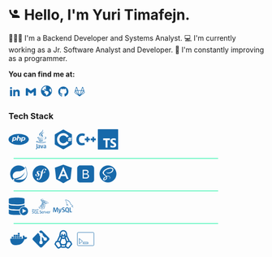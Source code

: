 <h1 aling='center'> <svg xmlns="http://www.w3.org/2000/svg" width="24" height="24" viewBox="0 0 24 24"><path fill="currentColor" d="M1.5 4v1.5c0 4.15 2.21 7.78 5.5 9.8V20h15v-2c0-2.66-5.33-4-8-4h-.25C9 14 5 10 5 5.5V4m9 0a4 4 0 0 0-4 4a4 4 0 0 0 4 4a4 4 0 0 0 4-4a4 4 0 0 0-4-4Z"/></svg> Hello, I'm Yuri Timafejn. </h1>

👨🏻‍💻 I'm a Backend Developer and Systems Analyst.
💻 I'm currently working as a Jr. Software Analyst and Developer.
🔭 I'm constantly improving as a programmer.

<span style="font-weight: bold">You can find me at:</span>

<div>
  <a href="https://www.linkedin.com/in/yuri-timafejn/"><svg xmlns="http://www.w3.org/2000/svg" width="24" height="24" viewBox="0 0 24 24"><title>LinkedIn</title><path fill="#1769aa" d="M6.94 5a2 2 0 1 1-4-.002a2 2 0 0 1 4 .002ZM7 8.48H3V21h4V8.48Zm6.32 0H9.34V21h3.94v-6.57c0-3.66 4.77-4 4.77 0V21H22v-7.93c0-6.17-7.06-5.94-8.72-2.91l.04-1.68Z"/></svg></a>&nbsp;
  <a href="mailto:timafejn@gmail.com"><svg xmlns="http://www.w3.org/2000/svg" width="24" height="24" viewBox="0 0 24 24"><title>E-mail contato</title><path fill="#1769aa" d="m18.73 5.41l-1.28 1L12 10.46L6.55 6.37l-1.28-1A2 2 0 0 0 2 7.05v11.59A1.36 1.36 0 0 0 3.36 20h3.19v-7.72L12 16.37l5.45-4.09V20h3.19A1.36 1.36 0 0 0 22 18.64V7.05a2 2 0 0 0-3.27-1.64z"/></svg></a>&nbsp;
  <a href="#"><svg xmlns="http://www.w3.org/2000/svg" width="24" height="24" viewBox="0 0 20 20"><title>Website</title><path fill="#1769aa" d="M9 0a9 9 0 1 0 0 18A9 9 0 0 0 9 0Zm3.46 11.95c0 1.47-.8 3.3-4.06 4.7c.3-4.17-2.52-3.69-3.2-5A3.25 3.25 0 0 1 7 9.1a8.49 8.49 0 0 1-4.18-2c.05.47.279.904.64 1.21a4.18 4.18 0 0 1-1.94-1.5a7.94 7.94 0 0 1 7.25-5.63c-.84 1.38-1.5 4.13 0 5.57C7.23 7 6.26 5 5.41 5.79c-1.13 1.06.33 2.51 3.42 3.08c3.29.59 3.66 1.58 3.63 3.08Zm1.34-4c-.32-1.11.62-2.23 1.69-3.14a7.27 7.27 0 0 1 .84 6.68c-.77-1.89-2.17-2.32-2.53-3.57v.03Z"/></svg></a>&nbsp;
  <a href="https://github.com/YuriTimafejn"><svg xmlns="http://www.w3.org/2000/svg" width="24" height="24" viewBox="0 0 24 24"><title>GitHub</title><path fill="#1769aa" d="M12 2A10 10 0 0 0 2 12c0 4.42 2.87 8.17 6.84 9.5c.5.08.66-.23.66-.5v-1.69c-2.77.6-3.36-1.34-3.36-1.34c-.46-1.16-1.11-1.47-1.11-1.47c-.91-.62.07-.6.07-.6c1 .07 1.53 1.03 1.53 1.03c.87 1.52 2.34 1.07 2.91.83c.09-.65.35-1.09.63-1.34c-2.22-.25-4.55-1.11-4.55-4.92c0-1.11.38-2 1.03-2.71c-.1-.25-.45-1.29.1-2.64c0 0 .84-.27 2.75 1.02c.79-.22 1.65-.33 2.5-.33c.85 0 1.71.11 2.5.33c1.91-1.29 2.75-1.02 2.75-1.02c.55 1.35.2 2.39.1 2.64c.65.71 1.03 1.6 1.03 2.71c0 3.82-2.34 4.66-4.57 4.91c.36.31.69.92.69 1.85V21c0 .27.16.59.67.5C19.14 20.16 22 16.42 22 12A10 10 0 0 0 12 2Z"/></svg></a>&nbsp;
  <a href="https://gitlab.com/Timafejn"><svg xmlns="http://www.w3.org/2000/svg" width="24" height="24" viewBox="0 0 24 24"><title>GitLab</title><path fill="#1769aa" d="m21.94 13.11l-1.05-3.22c0-.03-.01-.06-.02-.09l-2.11-6.48a.859.859 0 0 0-.8-.57c-.36 0-.68.25-.79.58l-2 6.17H8.84L6.83 3.33a.851.851 0 0 0-.79-.58c-.37 0-.69.25-.8.58L3.13 9.82v.01l-1.07 3.28c-.16.5.01 1.04.44 1.34l9.22 6.71c.17.12.39.12.56-.01l9.22-6.7c.43-.3.6-.84.44-1.34M8.15 10.45l2.57 7.91l-6.17-7.91m8.73 7.92l2.47-7.59l.1-.33h3.61l-5.59 7.16m4.1-13.67l1.81 5.56h-3.62m-1.3.95l-1.79 5.51L12 19.24l-2.86-8.79M6.03 3.94L7.84 9.5H4.23m-1.18 4.19c-.09-.07-.13-.19-.09-.29l.79-2.43l5.82 7.45m11.38-4.73l-6.51 4.73l.02-.03l5.79-7.42l.79 2.43c.04.1 0 .22-.09.29"/></svg></a>
</div>

### Tech Stack

<svg xmlns="http://www.w3.org/2000/svg" width="40" height="40" viewBox="0 0 24 24"><title>PHP</title><path fill="#1769aa" d="M12 5.5C5.271 5.5 0 8.355 0 12s5.271 6.5 12 6.5s12-2.855 12-6.5s-5.271-6.5-12-6.5Zm-1.246 2h1.31l-.416 2h1.17c.742 0 1.24.104 1.524.363c.277.256.361.676.25 1.248l-.52 2.389H12.74l.479-2.209c.058-.303.035-.514-.067-.625c-.101-.111-.324-.166-.658-.166h-1.049l-.633 3H9.5l1.254-6ZM5 9.5h2.666c1.271 0 2.041.852 1.74 2.123C9.056 13.1 8.12 13.5 6.396 13.5h-.824L5.311 15H3.986L5 9.5Zm10.5 0h2.666c1.271 0 2.041.852 1.74 2.123c-.35 1.477-1.287 1.877-3.01 1.877h-.824l-.261 1.5h-1.325L15.5 9.5Zm-9.365 1l-.377 2h.855c.74 0 1.428-.084 1.543-1.188c.043-.427-.135-.812-.99-.812H6.135Zm10.5 0l-.377 2h.855c.74 0 1.428-.084 1.543-1.188c.043-.427-.134-.812-.99-.812h-1.031Z"/></svg>&nbsp;<svg xmlns="http://www.w3.org/2000/svg" width="40" height="40" viewBox="0 0 128 128"><title>Java</title><path fill="#1769aa" d="M53.595 67.817c-13.224 3.694 8.044 11.325 24.88 4.112c-2.757-1.071-4.735-2.309-4.735-2.309c-7.508 1.419-10.99 1.531-17.805.753c-5.625-.644-2.34-2.556-2.34-2.556zm22.864-7.207c-9.95 1.915-15.698 1.854-22.979 1.103c-5.629-.582-1.944-3.311-1.944-3.311c-14.563 4.834 8.106 10.318 28.459 4.365c-2.162-.761-3.536-2.157-3.536-2.157zm7.799-41.731s-29.439 7.351-15.38 23.552c4.151 4.778-1.088 9.074-1.088 9.074s10.533-5.437 5.696-12.248c-4.518-6.349-7.982-9.502 10.772-20.378zM37.48 81.305c34.324 5.563 62.567-2.506 53.666-6.523c0 0 2.431 2.005-2.679 3.555c-9.715 2.943-40.444 3.831-48.979.117c-3.066-1.335 2.687-3.187 4.496-3.576c1.887-.409 2.965-.334 2.965-.334c-3.412-2.404-22.055 4.718-9.469 6.761zm41.868-27.42c1.65-1.126 3.93-2.104 3.93-2.104s-6.492 1.161-12.961 1.704c-7.918.664-16.412.795-20.676.225c-10.095-1.35 5.534-5.063 5.534-5.063s-6.07-.411-13.533 3.199c-8.827 4.269 21.832 6.214 37.706 2.039zm3.865 10.432c-.074.2-.322.425-.322.425c21.546-5.664 13.624-19.965 3.322-16.345c-.903.319-1.378 1.063-1.378 1.063s.571-.23 1.845-.496c5.207-1.084 12.669 6.972-3.467 15.353zM65.006 48.492c-3.179-7.186-13.957-13.471.005-24.498c17.41-13.742 8.476-22.682 8.476-22.682c3.604 14.197-12.711 18.486-18.6 27.328c-4.01 6.024 1.969 12.499 10.119 19.852zm18.79 35.651c-13.219 2.488-29.524 2.199-39.191.603c0 0 1.98 1.64 12.157 2.294c15.484.99 39.269-.551 39.832-7.878c0-.001-1.082 2.776-12.798 4.981zM51.131 99.535c-2.887 0-5.351.714-7.408 1.622l.624 2.493c1.619-.595 3.618-1.147 5.674-1.147c2.85 0 3.979 1.147 3.979 3.521V108h-1.2c-6.921 0-10.044 2.585-10.044 6.624c0 3.479 2.059 5.407 5.933 5.407c2.49 0 4.351-.845 6.088-2.35l.316 2.319H58v-14.492c0-3.599-1.924-5.973-6.869-5.973zM54 115.037c-1 1.266-2.893 1.978-4.279 1.978c-1.973 0-2.988-1.371-2.988-3.27c0-2.056 1.202-3.745 5.794-3.745H54v5.037zm15.611.644l-.835-3.608L65.02 100h-4.39l6.051 20h5.026c2.884-7 4.943-14 6.086-20h-4.271c-.671 5-2.016 10.424-3.911 15.681zm18.404-16.146c-2.889 0-5.411.714-7.467 1.622l.596 2.493c1.621-.595 3.722-1.147 5.778-1.147c2.846 0 4.078 1.147 4.078 3.521V108h-1.428c-6.923 0-10.045 2.585-10.045 6.624c0 3.479 2.056 5.407 5.93 5.407c2.492 0 4.349-.845 6.091-2.35l.318 2.319H95v-14.492c0-3.599-2.044-5.973-6.985-5.973zm-1.411 17.462c-1.975 0-3.046-1.363-3.046-3.261c0-2.055 1.149-3.736 5.736-3.736H91v5h-.067c-1.465 1-2.947 1.997-4.329 1.997zM36 115.373c0 3.271-.445 4.638-.979 5.701c-.615 1.193-2.053 2.475-3.601 3.269l1.934 2.345c2.032-.749 3.943-2.078 5.092-3.757c1.15-1.723 1.554-3.491 1.554-7.867V93h-4v22.373z"/></svg>&nbsp;<svg xmlns="http://www.w3.org/2000/svg" width="40" height="40" viewBox="0 0 128 128"><title>C Sharp</title><path fill="#1769aa" d="m117.5 33.5l.3-.2c-.6-1.1-1.5-2.1-2.4-2.6L67.1 2.9c-.8-.5-1.9-.7-3.1-.7c-1.2 0-2.3.3-3.1.7l-48 27.9c-1.7 1-2.9 3.5-2.9 5.4v55.7c0 1.1.2 2.3.9 3.4l-.2.1c.5.8 1.2 1.5 1.9 1.9l48.2 27.9c.8.5 1.9.7 3.1.7c1.2 0 2.3-.3 3.1-.7l48-27.9c1.7-1 2.9-3.5 2.9-5.4V36.1c.1-.8 0-1.7-.4-2.6zm-53.5 70c-21.8 0-39.5-17.7-39.5-39.5S42.2 24.5 64 24.5c14.7 0 27.5 8.1 34.3 20l-13 7.5C81.1 44.5 73.1 39.5 64 39.5c-13.5 0-24.5 11-24.5 24.5s11 24.5 24.5 24.5c9.1 0 17.1-5 21.3-12.4l12.9 7.6c-6.8 11.8-19.6 19.8-34.2 19.8zM115 62h-3.2l-.9 4h4.1v5h-5l-1.2 6h-4.9l1.2-6h-3.8l-1.2 6h-4.8l1.2-6H94v-5h3.5l.9-4H94v-5h5.3l1.2-6h4.9l-1.2 6h3.8l1.2-6h4.8l-1.2 6h2.2v5zm-12.7 4h3.8l.9-4h-3.8z"/></svg>&nbsp;<svg xmlns="http://www.w3.org/2000/svg" width="40" height="40" viewBox="0 0 24 24"><title>C plus plus</title><path fill="#1769aa" d="m10.5 15.97l.41 2.44c-.26.14-.68.27-1.24.39c-.57.13-1.24.2-2.01.2c-2.21-.04-3.87-.7-4.98-1.96C1.56 15.77 1 14.16 1 12.21c.05-2.31.72-4.08 2-5.32C4.32 5.64 5.96 5 7.94 5c.75 0 1.4.07 1.94.19s.94.25 1.2.4l-.58 2.49l-1.06-.34c-.4-.1-.86-.15-1.39-.15c-1.16-.01-2.12.36-2.87 1.1c-.76.73-1.15 1.85-1.18 3.34c0 1.36.37 2.42 1.08 3.2c.71.77 1.71 1.17 2.99 1.18l1.33-.12c.43-.08.79-.19 1.1-.32M11 11h2V9h2v2h2v2h-2v2h-2v-2h-2v-2m7 0h2V9h2v2h2v2h-2v2h-2v-2h-2v-2Z"/></svg>&nbsp;<svg xmlns="http://www.w3.org/2000/svg" width="40" height="40" viewBox="0 0 24 24"><g fill="none"><g clip-path="url(#akarIconsTypescriptFill0)"><title>TypeScript</title><path fill="#1769aa" d="M23.429 0H.57A.571.571 0 0 0 0 .571V23.43a.57.57 0 0 0 .571.571H23.43a.571.571 0 0 0 .571-.571V.57a.571.571 0 0 0-.572-.57Zm-9.143 12.826h-2.857v8.888H9.143v-8.888H6.286v-1.969h8v1.969Zm.64 8.38v-2.375s1.298.978 2.855.978s1.497-1.018 1.497-1.158c0-1.477-4.412-1.477-4.412-4.751c0-4.452 6.429-2.695 6.429-2.695l-.08 2.116s-1.078-.719-2.296-.719c-1.218 0-1.657.58-1.657 1.198c0 1.597 4.452 1.438 4.452 4.652c0 4.95-6.788 2.755-6.788 2.755Z"/></g><defs><clipPath id="akarIconsTypescriptFill0"><path fill="#fff" d="M0 0h24v24H0z"/></clipPath></defs></g></svg>
<div style="text-align: center;">
  <hr style="background-color: #05F29B; width: 80%; height: 1px; margin: 10px; padding: 0;">
</div>
<svg xmlns="http://www.w3.org/2000/svg" width="40" height="40" viewBox="0 0 24 24"><title>Spring</title><path fill="#1769aa" d="M20.205 16.392c-2.469 3.289-7.741 2.179-11.122 2.338c0 0-.599.034-1.201.133c0 0 .228-.097.519-.198c2.374-.821 3.496-.986 4.939-1.727c2.71-1.388 5.408-4.413 5.957-7.555c-1.032 3.022-4.17 5.623-7.027 6.679c-1.955.722-5.492 1.424-5.493 1.424a5.28 5.28 0 0 1-.143-.076c-2.405-1.17-2.475-6.38 1.894-8.059c1.916-.736 3.747-.332 5.818-.825c2.208-.525 4.766-2.18 5.805-4.344c1.165 3.458 2.565 8.866.054 12.21zm.042-13.28a9.212 9.212 0 0 1-1.065 1.89a9.982 9.982 0 0 0-7.167-3.031C6.492 1.971 2 6.463 2 11.985a9.983 9.983 0 0 0 3.205 7.334l.22.194a.856.856 0 1 1 .001.001l.149.132A9.96 9.96 0 0 0 12.015 22c5.278 0 9.613-4.108 9.984-9.292c.274-2.539-.476-5.763-1.752-9.596"/></svg>&nbsp;<svg xmlns="http://www.w3.org/2000/svg" width="40" height="40" viewBox="0 0 24 24"><title>Symfony</title><path fill="#1769aa" d="M12 2A10 10 0 0 0 2 12a10 10 0 0 0 10 10a10 10 0 0 0 10-10A10 10 0 0 0 12 2m4.37 3.7c1.02-.03 1.78.43 1.84 1.14c.01.31-.17.91-.79.93c-.47.02-.79-.27-.8-.68c-.01-.16.26-.67.26-.76c-.01-.27-.41-.28-.52-.27c-1.5.05-1.9 2.07-2.22 3.72l-.14.87c.84.13 1.46-.03 1.8-.25c.48-.31-.14-.63-.06-.99c.08-.37.41-.54.67-.55c.37-.01.63.37.62.76c-.03.64-.86 1.52-2.53 1.48c-.22 0-.41-.02-.59-.04c-.61 3.1-.99 4.94-2.35 6.52c-1.17 1.39-2.36 1.6-2.89 1.62c-1 .04-1.67-.49-1.67-1.2c-.03-.68.57-1.06.97-1.07c.53-.02.9.37.91.81c.02.37-.18.49-.31.56c-.07.07-.22.15-.21.3c0 .07.07.22.29.21c.42-.01.69-.22.89-.36c.96-.8 1.34-2.21 1.83-4.77c.26-1.45.45-2.38.73-3.3c-.68-.51-1.1-1.15-2.01-1.38c-.63-.19-1.01-.04-1.28.3c-.31.41-.21.93.09 1.24c1.15 1.28 1.49 1.84 1.36 2.6c-.2 1.21-1.64 2.13-3.34 1.61c-1.45-.45-1.72-1.47-1.55-2.04c.16-.49.55-.59.94-.47c.42.13.58.63.46 1.02c-.02.04-.22.41-.27.53c-.09.31.33.52.62.61c.65.2 1.28-.14 1.43-.67c.15-.48-.15-.82-.28-.95c-.89-.98-1.51-1.85-1.21-2.83c.12-.37.36-.77.72-1.04c.75-.55 1.57-.65 2.34-.41c1.01.27 1.49.94 2.12 1.45c.35-1.02.84-2.03 1.57-2.88c.66-.77 1.54-1.33 2.56-1.37Z"/></svg>&nbsp;<svg xmlns="http://www.w3.org/2000/svg" width="40" height="40" viewBox="0 0 24 24"><title>Angular</title><path fill="#1769aa" d="M10.174 12.594h3.652L12 8.095l-1.826 4.499Z"/><path fill="#1769aa" d="M12 1L2 4.652l1.525 13.541L12 23l8.475-4.807L22 4.652L12 1Zm6.24 16.786h-2.33l-1.257-3.212H9.347L8.09 17.786H5.76L12 3.431l6.24 14.355Z"/></svg>&nbsp;<svg xmlns="http://www.w3.org/2000/svg" width="40" height="40" viewBox="0 0 24 24"><title>Bootstrap</title><path fill="#1769aa" d="M11.79 11.5H9.72V8.19h2.47c1.26 0 1.96.56 1.96 1.59c0 1.12-.83 1.72-2.36 1.72m.37 1.13H9.72v3.64h2.56c1.56 0 2.38-.63 2.38-1.83s-.85-1.81-2.5-1.81M22 5.31v13.38C22 20.5 20.5 22 18.69 22H5.31C3.5 22 2 20.5 2 18.69V5.31C2 3.5 3.5 2 5.31 2h13.38C20.5 2 22 3.5 22 5.31m-6 9.19c0-1.38-.92-2.37-2.33-2.55v-.06c1-.18 1.79-1.18 1.79-2.26c0-1.55-1.2-2.58-2.96-2.58H8.43v10.36h4.04c2.21 0 3.53-1.09 3.53-2.91Z"/></svg>&nbsp;<svg xmlns="http://www.w3.org/2000/svg" width="40" height="40" viewBox="0 0 24 24"><title>Sass</title><path fill="#1769aa" d="M12 2a10 10 0 0 1 10 10a10 10 0 0 1-10 10A10 10 0 0 1 2 12A10 10 0 0 1 12 2m-2 13.33c.16.54.14 1.04 0 1.5c0 .05-.04.1-.06.17c-.02 0-.04.07-.07.12c-.11.24-.27.47-.46.67c-.58.64-1.41.88-1.74.68c-.38-.22-.17-1.12.49-1.83c.72-.76 1.76-1.26 1.76-1.26l.08-.05m8.27-9.05c-.45-1.78-3.4-2.36-6.18-1.37c-1.66.59-3.46 1.51-4.75 2.72c-1.53 1.44-1.78 2.69-1.68 3.21c.34 1.84 2.88 3.05 3.92 3.94v.01c-.3.15-2.54 1.28-3.08 2.44c-.54 1.22.1 2.1.5 2.22c1.34.36 2.69-.29 3.41-1.38c.7-1.04.65-2.39.34-3.07c.42-.1.91-.15 1.53-.08c1.76.21 2.1 1.3 2.03 1.76c-.06.46-.43.71-.55.79c-.12.07-.16.1-.15.16c.01.08.07.08.17.06c.15-.03.93-.37.96-1.22c.04-1.08-.99-2.28-2.81-2.25c-.75.02-1.22.09-1.56.22l-.08-.09c-1.13-1.2-3.21-2.05-3.12-3.67c.03-.59.23-2.13 4-4.01c3.08-1.54 5.55-1.12 5.98-.17c.61 1.33-1.32 3.82-4.52 4.18c-1.22.14-1.87-.34-2.03-.51c-.17-.17-.19-.2-.25-.17c-.11.07-.04.23 0 .33c.09.25.49.67 1.15.91c.59.19 2.03.3 3.76-.37c1.94-.75 3.46-2.84 3.01-4.59Z"/></svg>
<div style="text-align: center;">
  <hr style="background-color: #05F29B; width: 80%; height: 1px; margin: 10px; padding: 0;">
</div>
<svg xmlns="http://www.w3.org/2000/svg" width="40" height="40" viewBox="0 0 128 128"><title>Oracle SQL</title><path fill="#1769aa" d="M51.395 7.758c-27.396 0-49.604 3.824-49.647 8.54l-.002-.009v27.293c0 4.723 22.227 8.535 49.649 8.535c27.42 0 49.648-3.836 49.648-8.535V16.289l-.002.01c-.043-4.717-22.255-8.541-49.646-8.541zm-17.268 16.57c1.39.09 2.805.169 4.25.236c-.574-.026-1.18-.04-1.746-.07c-.86-.046-1.665-.112-2.504-.166zm20.453.516c-1.064.012-2.104.037-3.185.037v-.002c-.654 0-1.275-.021-1.922-.025c.642.004 1.273.017 1.922.017c1.075 0 2.127-.016 3.185-.027zM1.746 50.562v23.77c0 4.727 22.227 8.535 49.649 8.535c6.502 0 12.672-.228 18.357-.62c4.322-10.913 14.962-18.634 27.412-18.634c1.316 0 2.609.095 3.879.262V50.562c0 4.727-22.228 8.536-49.648 8.536c-27.422 0-49.649-3.833-49.649-8.535zM97.164 67.25c-10.278 0-19.151 5.999-23.314 14.686a25.67 25.67 0 0 0-.805 1.884c-.2.522-.392 1.05-.559 1.586v.002a25.753 25.753 0 0 0-.447 1.647c-.03.124-.056.248-.084.373a25.7 25.7 0 0 0-.324 1.676a26.04 26.04 0 0 0-.307 3.986c0 9.287 4.9 17.426 12.254 21.98c.485.3.98.584 1.484.852c.03.016.062.03.092.047c.453.238.917.462 1.385.674c.076.034.152.07.229.103c1.001.441 2.036.82 3.1 1.133a25.62 25.62 0 0 0 1.654.426c.092.02.184.044.277.064c.536.114 1.08.21 1.629.29l.232.028c.476.065.954.115 1.438.153l.375.03c.56.035 1.122.06 1.691.06a25.78 25.78 0 0 0 14.447-4.412a25.93 25.93 0 0 0 3.825-3.157a25.94 25.94 0 0 0 6.406-10.586a25.654 25.654 0 0 0 1.03-5.043a25.815 25.815 0 0 0 .03-4.877c-.007-.081-.011-.164-.02-.246a25.824 25.824 0 0 0-.347-2.41a25.664 25.664 0 0 0-.447-1.928c-.036-.131-.075-.261-.113-.392a25.648 25.648 0 0 0-.621-1.881c-.035-.091-.073-.18-.108-.271a25.719 25.719 0 0 0-.816-1.89c-.023-.045-.048-.09-.07-.136a25.79 25.79 0 0 0-.989-1.824l-.057-.096a25.85 25.85 0 0 0-1.148-1.736c-.045-.063-.087-.127-.133-.19a25.933 25.933 0 0 0-1.234-1.554c-.077-.09-.156-.179-.235-.268c-.43-.49-.879-.966-1.345-1.422c-.07-.068-.143-.133-.213-.2a25.986 25.986 0 0 0-1.516-1.347c-.04-.033-.082-.064-.123-.097a25.919 25.919 0 0 0-1.664-1.238c-.027-.019-.053-.039-.08-.057l-.012-.008a25.841 25.841 0 0 0-1.75-1.076c-.074-.042-.147-.087-.222-.129a25.76 25.76 0 0 0-2.094-1.031c-.6-.264-1.213-.507-1.836-.725c-.115-.04-.232-.078-.348-.117a25.6 25.6 0 0 0-1.914-.563c-.102-.025-.207-.045-.31-.07a25.664 25.664 0 0 0-2.084-.412l-.01-.002a26.1 26.1 0 0 0-3.879-.289zm-9.102 10.914l24.028 13.871l-24.028 13.871V78.164zM1.746 81.316v27.29c0 4.726 22.227 8.535 49.649 8.535c9.98 0 19.136-.536 26.89-1.412c-6.478-5.408-10.601-13.541-10.601-22.64a29.6 29.6 0 0 1 .244-3.74a272.19 272.19 0 0 1-16.533.499c-27.422 0-49.649-3.832-49.649-8.532z"/></svg>&nbsp;<svg xmlns="http://www.w3.org/2000/svg" width="40" height="40" viewBox="0 0 128 128"><title>SQL Server</title><path fill="#1769aa" d="M75.39 15.31c-.2.06-1.25.41-2.36.77c-5.94 1.94-10.15 4.19-11.19 5.98c-.4.68-.47 1.24-.24 1.79c.26.62.74 1.1 2.06 2.03c.62.44 1.67 1.34 2.36 2.02c3.27 3.26 4.85 7.26 4.67 11.78c-.2 5.09-2.59 10.18-7.15 15.26c-1.59 1.78-3.23 3.26-6.36 5.77c-2.61 2.09-4.03 3.45-5 4.76c-2.97 4.04-2.17 7.64 2.35 10.65c3.99 2.66 11.02 4.87 19.32 6.07c2.78.4 5.92.66 6.68.55l.53-.08l.83-1.5c4.21-7.57 6.33-14.72 6.59-22.11c.11-3.3-.3-7.2-1.01-9.48c-.13-.41-.22-.76-.21-.77c.01-.01 1.19-.37 2.61-.79c7.49-2.23 14.74-3.99 20.73-5.03c1.17-.2 2.16-.41 2.21-.46c.32-.31-.61-1.77-2.13-3.33c-5.6-5.78-15.5-10.18-27.12-12.06c-2.24-.36-2.51-.49-3.34-1.59c-1.32-1.75-2.56-4.73-4.25-10.2c-.05-.18-.1-.18-.58-.03zm.77 2.06c.65 1.78 1.05 3.17 1.05 3.66v.39l-.55-.06c-2.99-.35-7.77-1.09-8.79-1.36c-.26-.07-.41-.17-.36-.25c.08-.12 1.09-.61 4.11-1.98c2.81-1.28 3.88-1.75 3.97-1.76c.04-.01.29.61.57 1.36zm-6.33 3.75c3.65.77 6.32 1.25 6.9 1.25c.57 0 .51.05-2.18 1.69c-2.07 1.26-2.31 1.38-2.83 1.38h-.57l-1.54-1.55c-1.86-1.88-3.12-3.26-3.12-3.42c0-.06.04-.08.09-.05c.05.01 1.52.33 3.25.7zm-2.7 1.73c.9 1.05 1.59 1.93 1.55 1.96c-.08.07-2.64-.56-4.2-1.04c-1.37-.42-1.53-.56-1.17-1.03c.24-.31 2-1.78 2.13-1.79c.04 0 .79.85 1.69 1.9zm11.66 2.16c.36.85.63 1.54.62 1.55c-.02.01-4.82-.73-5.24-.81c-.09-.02.72-.57 1.82-1.24s2.02-1.17 2.07-1.12c.05.05.37.77.73 1.62zm-10.47 1.62c.09.09 1.24 3.78 1.19 3.83c-.02.02-.56-.61-1.21-1.41c-.65-.8-1.63-1.93-2.2-2.51l-1.02-1.07l1.58.55c.88.29 1.62.57 1.66.61zm4.59.49c1.99.28 3.64.54 3.67.57c.03.03-1.18.97-2.67 2.08c-1.5 1.11-2.73 2.01-2.75 1.99c-.02-.02-.17-.48-.34-1.04c-.17-.55-.59-1.7-.94-2.56c-.35-.86-.63-1.56-.61-1.56c.01 0 1.65.24 3.64.52zm5 1.59c.44 1.03.61 2.01.68 3.98c.04 1.06.04 1.92.01 1.92c-.04 0-.67-.22-1.4-.48c-1.46-.53-4.32-1.47-4.66-1.54c-.15-.03.54-.69 2.36-2.25c1.41-1.22 2.61-2.21 2.67-2.21c.05 0 .2.26.34.58zm5.13.25c2.2.45 4.13.85 4.28.89c.22.05-.31.38-2.64 1.66c-1.6.88-3.42 1.88-4.04 2.23c-.62.35-1.14.62-1.15.61c-.01-.01.05-.34.14-.73c.33-1.43.12-3.21-.54-4.63c-.19-.41-.35-.78-.35-.8c.01-.11.41-.03 4.3.77zm6.01 2.69c-.11.5-.36 1.35-.55 1.9c-.42 1.21-1.96 4.36-2.17 4.44c-.08.03-.81-.3-1.6-.74s-1.94-1.02-2.54-1.29l-1.1-.49l4.03-2.59c3.34-2.14 4.04-2.55 4.08-2.36c.03.13-.04.63-.15 1.13zm2.95-.92c4.18 1.2 8.6 2.82 8.34 3.06c-.05.05-.6.23-1.21.4c-3.16.89-7.55 2.41-9.6 3.32c-.64.28-1.19.49-1.22.45c-.03-.03.22-.95.56-2.05c.66-2.16 1.43-5.07 1.43-5.44c0-.16.06-.22.21-.18c.1.04.77.24 1.49.44zm-17.99 4.34c.95.31 2.07.74 2.48.95c.74.37.75.38.54.61c-.38.42-4.53 4.29-4.65 4.33c-.06.02-.11-.56-.11-1.41c0-1.47-.17-4.13-.3-4.72c-.1-.45-.02-.44 2.04.24zm26.56.77c-.91 1.51-2.42 3.66-3.5 5.02c-1.11 1.39-3.46 4-3.6 4c-.05 0-.39-.42-.76-.94c-1.34-1.91-2.89-3.56-4.25-4.52c-.13-.09-.21-.19-.18-.22s2.26-.85 4.95-1.83c5.44-1.97 7.84-2.77 7.99-2.67c.02.01-.27.53-.65 1.16zm3.4-.26c3.76 2.62 6.31 4.74 7.23 6.01c.23.32.4.59.38.61c-.02.02-1.23.15-2.69.3c-5.83.57-9.98 1.16-12.18 1.72c-.59.15-1.08.26-1.09.25c-.01-.01.38-.49.87-1.08c2.54-3.05 4.84-6.22 5.69-7.87c.23-.44.45-.79.49-.79c.05 0 .63.38 1.3.85zm-21.04 3.25c.72.39 1.27.74 1.24.8c-.06.11-6.39 3.58-6.45 3.53c-.01-.01.31-1.05.73-2.32c.42-1.27.82-2.65.9-3.07l.14-.77l1.07.57c.59.31 1.65.87 2.37 1.26zm-5.31.2c-.61 2.12-1.85 4.86-2.42 5.33c-.13.11-.39-.04-1.22-.72c-.59-.47-1.19-.94-1.35-1.05c-.15-.11-.27-.22-.24-.25c.44-.43 5.48-4.5 5.51-4.44c.01.04-.11.55-.28 1.13zm11.48 3.69c.95.64 3.07 2.53 2.96 2.65c-.03.03-2.18.73-4.77 1.55c-2.59.82-5.48 1.75-6.42 2.06c-.94.32-1.72.56-1.73.55c-.01-.01.65-.76 1.46-1.67c2.12-2.37 4.3-4.9 5.08-5.9l.67-.86l.87.47c.47.26 1.32.78 1.88 1.15zm-4.91-1.36c-.06.08-.63.8-1.27 1.61s-2.18 2.78-3.42 4.38l-2.26 2.91l-.07-.49c-.14-.95-.65-2.82-.94-3.45l-.29-.64l1.44-.72c1.48-.74 4.58-2.42 6.03-3.27c.89-.52.95-.55.78-.33zm-12 3.52c.59.3 1.14.7 1.14.82c0 .19-3.83 3.15-3.94 3.04c-.02-.03.32-.71.77-1.52s.9-1.72 1.01-2.03c.11-.31.27-.56.36-.56c.09-.01.38.11.66.25zm3.26 3.64c.26.52.54 1.97.4 2.1c-.06.05-1.64.8-3.52 1.67c-1.88.86-4.33 2.02-5.45 2.58s-1.97.95-1.88.88c.08-.07 1.31-1.11 2.74-2.29c2.76-2.29 5.9-5.03 6.47-5.64l.35-.37l.34.32c.18.18.43.52.55.75zm-3.09-.03c-.27.25-1.75 1.53-3.27 2.85s-3.35 2.91-4.06 3.53c-1.44 1.25-1.44 1.25.4-1.14c1.42-1.85 2.16-2.54 4.2-3.91c.99-.66 2.96-1.78 3.16-1.78c.03 0-.16.2-.43.45zm14.27 1.26c.07.39.17 1.6.21 2.68l.07 1.97l-.46-.21c-1.58-.73-6.02-3.23-5.85-3.3c.97-.39 5.76-1.98 5.82-1.92c.04.04.14.39.21.78zm-3.76 3.53c1.85 1.09 3.38 1.99 3.4 2.01c.02.02-.22.22-.52.44c-.59.43-6.85 3.67-6.94 3.59c-.03-.03.06-.57.19-1.19c.26-1.26.48-5.02.38-6.21c-.04-.42-.02-.72.04-.68c.04.03 1.6.95 3.45 2.04zm-5.11-.8c.14 1.17-.03 3.52-.35 4.75c-.37 1.44-.59 2.04-.75 2.09c-.22.07-1.59-1.17-2.42-2.21c-.84-1.05-1.95-3.02-1.78-3.18c.1-.1 4.98-2.11 5.14-2.11c.04-.01.11.29.16.66zm-5.99 2.94c.52 1.07 1.7 2.61 2.99 3.92c.83.84 1.04 1.11.91 1.2c-.58.39-3.18 1.61-4.82 2.25c-1.99.78-4.58 1.68-4.64 1.6c-.02-.03.57-1.11 1.32-2.4c1.62-2.81 3.67-6.8 3.67-7.13c.01-.41.18-.24.57.56zm-3.07.07c-.03.08-.28.7-.55 1.38c-1.15 2.92-3.39 6.89-3.89 6.89c-.39 0-.96-2.31-1.12-4.53l-.08-1.12l2.74-1.38c1.51-.76 2.79-1.38 2.85-1.38c.06-.01.08.06.05.14zm18.29 2.7c.01 1.68-.69 5.75-1.07 6.16c-.16.17-1.89-.47-3.46-1.28c-1.4-.72-3.71-2.15-3.71-2.3c0-.04.35-.22.79-.4c.83-.35 4.7-2.42 6.34-3.39l.94-.56l.08.43c.04.24.08.85.09 1.34zm-25.81 1.94c.16 1.33.57 2.96 1.08 4.25c.21.53.36.99.33 1.01c-.2.18-8.43 2.45-9.52 2.62l-.52.08l.08-.4c.11-.57.91-2.19 1.5-3.07c.74-1.09 2.56-2.92 3.76-3.77c.9-.63 3.06-1.9 3.12-1.82c.04.01.1.5.17 1.1zm18.67 2.81c2.54 1.22 3.5 1.64 4.72 2.06l.93.32l-.59.3c-3.33 1.69-9.23 4.09-10.75 4.39c-.34.07-.39.05-.32-.12c.26-.68 3.78-7.95 3.85-7.95c.04 0 1.02.45 2.16 1zm-4.47-.27c-.18.86-1.15 3.63-1.71 4.89c-.49 1.1-1.62 3.23-1.82 3.43c-.09.09-2.1-1.04-3.05-1.72c-1.07-.76-3.41-3.02-3.34-3.23c.03-.08 1.45-.63 3.17-1.22c3.62-1.25 5.64-2 6.23-2.31c.56-.3.61-.28.52.16zm10.12 3.82c-.03.25-.24 1.34-.46 2.45c-.69 3.46-1.53 5.83-2.06 5.83c-.74 0-5.78-1.22-7.41-1.8c-1.11-.39-2.06-.84-2.38-1.11c-.2-.17-.09-.23 1.35-.82c4.66-1.9 10.04-4.33 10.62-4.79c.35-.28.4-.24.34.24zm-23.6 1.06c-.53.95-1.61 2.51-3.68 5.3l-1.76 2.38l-.53-.38c-.74-.53-1.92-1.81-2.41-2.62c-.53-.87-.89-1.95-.93-2.77l-.03-.64l.87-.09c1.18-.12 4.49-.8 6.84-1.42c1.07-.28 1.96-.49 1.98-.48c.01.03-.14.35-.35.72zM67.03 70c.59.42 1.4.96 1.81 1.2l.75.44l-.34.14c-.19.08-2.93 1.08-6.1 2.22c-5.41 1.95-5.76 2.07-5.91 1.87c-.09-.12-.15-.24-.14-.28c.01-.04 1.47-1.93 3.25-4.2l3.23-4.13l1.19.99c.67.55 1.67 1.33 2.26 1.75zm1.33 6.21c-1.18 1.77-2.18 3.26-2.22 3.3c-.09.12-1.98-.32-3.39-.8c-1.48-.5-3.31-1.42-4.03-2.04l-.52-.45l1.17-.32c4.77-1.3 11.08-2.97 11.11-2.95c.02.02-.94 1.49-2.12 3.26zm5.67-2.68c2.53.87 4.83 1.36 7.82 1.68l.82.09l-2.23.8c-5.56 2.01-10.07 3.42-12.33 3.86c-.64.12-1.22.23-1.28.23c-.06 0 .39-.62 1.01-1.38c1.7-2.07 3.54-4.43 4.03-5.16c.24-.35.48-.65.53-.65c.06.01.79.24 1.63.53zm8.29 4.68c-.96 2.47-1.66 3.98-1.9 4.07c-.47.18-7.04-.78-9.05-1.33c-1.33-.36-2.18-.71-1.93-.8c.1-.03 1.05-.26 2.12-.5c3.47-.78 8.77-2.39 10.97-3.33c.28-.12.53-.21.55-.19c.02.02-.32.95-.76 2.08zM43.47 80.3c-.47.2-.69.59-.74 1.32c-.05.68-.05.69-.39.69s-.35.02-.31.5c.03.45.07.5.36.54l.32.04v3.66l.55-.05l.56-.04l.04-1.8l.04-1.8h1.64v1.32c0 1.64.17 2.07.88 2.31c.32.11.62.13.94.06c.45-.09.47-.12.51-.6l.04-.51l-.39.07c-.68.12-.72.04-.7-1.62l.01-1.02h.34c.59 0 .72-.11.72-.6v-.46h-1.06v-.44c0-.65-.11-.76-.72-.72l-.52.03l-.04.56l-.04.56h-1.63v-.4c0-.55.29-.82.79-.72c.38.07.39.07.39-.32c0-.21-.07-.46-.14-.54c-.16-.14-1.1-.16-1.45-.02zm-26.06.19c-.51.36-.26 1.11.38 1.11c.66 0 .78-.09.78-.6c-.01-.65-.59-.91-1.16-.51zm-8.66.32c-.18.13-.2.43-.17 3.15l.03 3l.56.04l.56.04v-2.61c0-1.44.03-2.59.06-2.56c.04.03.38.98.77 2.11s.79 2.28.89 2.56l.19.51l.59-.05l.59-.04l.9-2.5l.9-2.5l.06 2.5c.04 1.38.08 2.52.09 2.54c.01.02.28.02.58 0l.56-.04l.03-2.99c.02-2.11-.01-3.04-.11-3.16c-.21-.26-1.54-.21-1.78.06c-.1.12-.52 1.09-.92 2.15c-.4 1.06-.76 1.97-.8 2.02c-.04.05-.39-.8-.78-1.88c-.39-1.1-.82-2.08-.97-2.23c-.21-.21-.39-.27-.95-.27c-.37 0-.77.07-.88.15zm12.12 1.5c-.86.28-1.37 1.17-1.37 2.42c0 1.4.53 2.16 1.65 2.35c.51.09 1.38-.11 1.68-.38c.2-.18.29-.85.13-1c-.04-.04-.26.03-.49.16c-.85.46-1.48.2-1.68-.69c-.13-.59.01-1.35.32-1.68c.25-.27.87-.29 1.35-.04c.45.23.58.15.58-.37c0-.29-.07-.45-.28-.58c-.36-.25-1.42-.34-1.89-.19zm4.59.24c-.41.36-.41.36-.45.09c-.03-.23-.11-.28-.54-.31l-.5-.04v4.72h1.18v-1.46c0-1.46 0-1.46.35-1.84c.29-.31.42-.37.77-.33c.44.05.53-.05.53-.6c0-.68-.68-.8-1.34-.23zm3.26-.22c-.95.28-1.53 1.39-1.41 2.7c.11 1.21.73 1.9 1.85 2.06c1.98.27 3.27-1.35 2.71-3.39c-.34-1.2-1.7-1.8-3.15-1.37zm1.38.92c.62.33.78 1.77.27 2.45c-.32.42-1.03.5-1.46.16c-.26-.21-.28-.31-.28-1.19c0-.91.02-.98.33-1.25c.34-.3.78-.36 1.14-.17zm3.48-.89c-.6.26-.82.61-.82 1.26c0 .7.22.96 1.27 1.46c.6.29.73.4.73.65c0 .21-.09.33-.33.41c-.3.1-.58.05-1.53-.25c-.18-.06-.21-.01-.18.39c.03.38.1.49.39.63c.49.24 1.67.22 2.16-.04c.71-.38.93-1.53.41-2.11c-.12-.13-.55-.4-.98-.6c-.78-.37-.97-.64-.7-.96c.18-.21.71-.21 1.24.01c.35.15.42.15.48.01c.12-.32-.02-.7-.31-.85c-.39-.21-1.39-.21-1.83-.01zm4.77-.08c-1.04.37-1.51 1-1.61 2.12c-.12 1.38.38 2.26 1.46 2.58c1.81.53 3.22-.52 3.21-2.39c-.01-1.13-.52-1.96-1.4-2.26c-.41-.14-1.34-.17-1.66-.05zm1.37 1.14c.31.26.33.34.33 1.17c0 .78-.03.92-.29 1.19c-.37.39-1.07.42-1.42.07c-.3-.3-.39-.69-.32-1.5c.04-.53.12-.71.37-.94c.42-.36.91-.35 1.33.01zm-22.43 1.21l.03 2.34h1.18v-4.6l-.62-.03l-.62-.04l.03 2.33zm-5.63 5.28c-1.51.33-2.65 1.16-3.25 2.39c-.37.75-.39.86-.39 2.08c0 1.18.03 1.36.32 1.96c.63 1.29 1.79 2.2 4.21 3.3c2.64 1.2 3.36 1.94 3.36 3.47c0 1.39-.65 2.22-2.08 2.66c-1.42.44-2.84.23-4.68-.69c-.61-.31-1.16-.58-1.2-.6c-.05-.02-.16.05-.27.15c-.22.23-.26 1.37-.05 1.75c.44.83 2.75 1.6 4.76 1.6c3.78 0 6.22-2.25 6.02-5.56c-.04-.72-.13-1.07-.43-1.67c-.59-1.19-1.35-1.81-3.66-2.94c-1.07-.52-2.24-1.15-2.61-1.4c-1.46-.98-1.8-2.65-.77-3.81c.57-.65 1.15-.86 2.34-.87c1.13 0 1.59.12 2.89.78c1.12.57 1.22.52 1.22-.59c0-1-.06-1.09-1.08-1.56c-1.35-.59-3.16-.77-4.65-.45zm15.76-.07c-2.23.36-3.95 1.44-5.1 3.21c-.58.9-.9 1.74-1.2 3.16c-.33 1.55-.25 5 .14 6.42c.96 3.49 3.11 5.17 6.79 5.33c1.94.08 2.69-.06 4.59-.87c.07-.03.39.17.71.44c1.22 1.06 3.9 2.58 4.84 2.76c.58.11.74-.08.74-.9c0-.38-.03-.77-.07-.88c-.04-.11-.6-.46-1.26-.79c-1.01-.5-3.03-1.8-3.03-1.95c0-.03.19-.29.41-.59c.95-1.24 1.52-2.97 1.72-5.21c.15-1.71.01-3.54-.38-4.96c-.71-2.57-2.44-4.34-4.88-5c-.81-.2-3.13-.31-4.02-.17zm3.54 2.25c1.4.52 2.33 1.58 2.87 3.23c.27.83.32 1.21.37 2.97c.07 2.36-.11 3.5-.73 4.82c-.99 2.12-3.16 3.18-5.69 2.79c-3.14-.48-4.52-2.85-4.36-7.5c.09-2.67.57-4.07 1.81-5.25c.73-.7 1.26-1.01 2.11-1.22c.98-.26 2.72-.18 3.62.16zm28.33-2.17c-1.45.35-2.68 1.25-3.21 2.33c-.6 1.24-.62 2.99-.05 4.12c.67 1.33 1.57 2.02 4.37 3.35c2.12 1.01 2.83 1.6 3.12 2.59c.34 1.17-.1 2.39-1.08 3.03c-1.53.99-3.71.83-6.04-.44c-1.05-.57-1.2-.51-1.2.5c0 .94.13 1.22.77 1.59c1.97 1.16 5.25 1.31 7.29.35c2.46-1.16 3.57-4.21 2.41-6.63c-.15-.31-.57-.85-.95-1.22c-.58-.57-1.04-.85-2.98-1.8c-3.22-1.58-3.86-2.26-3.67-3.87c.1-.8.52-1.39 1.26-1.76c.51-.26.79-.31 1.57-.31c1.16 0 1.63.12 2.8.72c1 .51 1.21.55 1.32.27c.14-.35.07-1.52-.1-1.77c-.23-.32-1.4-.84-2.39-1.05s-2.35-.22-3.24 0zm-18.33.19c-.11.11-.14 2.18-.14 8.6v8.46l.29.29l.29.29h4.18c3.2 0 4.2-.04 4.3-.15c.18-.23.26-.92.16-1.38l-.09-.41l-3.35-.06l-3.35-.06l-.03-7.77c-.02-6.03-.06-7.79-.17-7.86c-.25-.14-1.93-.11-2.09.05zm31.43 4.42c-.57.09-1.71.54-2.18.86c-1.13.77-1.93 2-2.38 3.65c-.28 1.05-.28 3.64 0 4.71c.58 2.19 1.86 3.52 3.9 4.06c.89.23 3.14.23 4.24 0c1.04-.22 2.12-.62 2.32-.85c.19-.22.18-1.41-.01-1.6c-.1-.1-.41-.03-1.24.25c-3.19 1.08-5.65.61-6.6-1.26c-.28-.55-.54-1.65-.54-2.27v-.33h4.05c2.56 0 4.18-.05 4.41-.13c.52-.18.66-.63.57-1.79c-.18-2.3-.95-3.74-2.46-4.65c-.96-.58-2.74-.87-4.08-.65zm2.16 1.85c1.2.36 1.94 1.38 2.05 2.79l.06.81h-6.78l.08-.49c.21-1.22.72-2.13 1.51-2.67c.89-.61 2-.77 3.08-.44zm11.59-1.82c-.56.18-1.37.83-1.95 1.56l-.56.72l-.06-1.05l-.06-1.05l-.7-.04c-.39-.02-.82-.01-.97.03l-.27.06v6.41c0 5.74.02 6.41.19 6.48c.24.09 1.63.09 1.86 0c.17-.06.19-.55.19-4.25v-4.18l.52-.73c.71-1 1.63-1.81 2.16-1.91c.28-.05.72-.01 1.24.12c.51.13.85.16.92.09c.06-.06.1-.54.08-1.04c-.03-.9-.05-.94-.38-1.09c-.41-.2-1.76-.28-2.21-.13zm20.28.01c-.93.16-2.25.84-2.93 1.52c-1.29 1.29-1.83 3.07-1.74 5.71c.08 2.38.52 3.56 1.77 4.73c1.19 1.13 2.45 1.5 4.73 1.43c1.67-.06 3.17-.39 3.86-.85c.34-.23.38-.32.41-.9c.02-.35-.02-.72-.08-.82c-.12-.19-.02-.21-2.01.42c-.81.25-1.24.31-2.24.32c-1.98.01-3-.52-3.67-1.88c-.28-.57-.38-.97-.43-1.63l-.06-.87l4.24-.03c5.09-.04 4.75.07 4.74-1.5c-.01-2.76-1.2-4.68-3.35-5.43c-.78-.26-2.35-.37-3.24-.22zm2.22 1.82c1.17.35 1.94 1.39 2.1 2.86l.08.73h-6.78l.07-.59c.17-1.44 1.16-2.68 2.44-3.07c.49-.15 1.45-.11 2.09.07zm11.68-1.84c-.76.25-1.81 1.13-2.39 2c-.19.29-.2.27-.2-.65c0-.58-.05-1-.14-1.08c-.19-.19-1.65-.19-1.84 0c-.2.2-.2 12.59 0 12.79c.19.19 1.88.19 2.07 0c.1-.1.14-1.22.14-4.27v-4.13l.44-.65c.65-.97 1.47-1.73 2.04-1.9c.49-.15.68-.13 1.99.21c.37.1.48-.11.48-.9c0-.88-.08-1.12-.45-1.29c-.38-.17-1.75-.26-2.14-.13zM89 94.86c-.12.15.24 1.25 2.06 6.33c1.21 3.38 2.3 6.25 2.42 6.38c.45.46 2.68.35 2.88-.14c.15-.39 4.28-11.86 4.36-12.13c.14-.47-.11-.61-1.12-.61c-.59 0-.96.05-1.03.15c-.06.08-.9 2.47-1.86 5.31c-.96 2.84-1.78 5.12-1.83 5.06c-.05-.05-.87-2.37-1.82-5.16s-1.79-5.13-1.86-5.22c-.18-.23-2.02-.2-2.2.03z"/></svg>&nbsp;<svg xmlns="http://www.w3.org/2000/svg" width="40" height="40" viewBox="0 0 24 24"><title>MySQL / MariaDB</title><path fill="#1769aa" d="M16.405 5.501c-.115 0-.193.014-.274.033v.013h.014c.054.104.146.18.214.273c.054.107.1.214.154.32l.014-.015c.094-.066.14-.172.14-.333c-.04-.047-.046-.094-.08-.14c-.04-.067-.126-.1-.18-.153zM5.77 18.695h-.927a50.854 50.854 0 0 0-.27-4.41h-.008l-1.41 4.41H2.45l-1.4-4.41h-.01a72.892 72.892 0 0 0-.195 4.41H0c.055-1.966.192-3.81.41-5.53h1.15l1.335 4.064h.008l1.347-4.064h1.095c.242 2.015.384 3.86.428 5.53zm4.017-4.08c-.378 2.045-.876 3.533-1.492 4.46c-.482.716-1.01 1.073-1.583 1.073c-.153 0-.34-.046-.566-.138v-.494c.11.017.24.026.386.026c.268 0 .483-.075.647-.222c.197-.18.295-.382.295-.605c0-.155-.077-.47-.23-.944L6.23 14.615h.91l.727 2.36c.164.536.233.91.205 1.123c.4-1.064.678-2.227.835-3.483zm12.325 4.08h-2.63v-5.53h.885v4.85h1.745zm-3.32.135l-1.016-.5c.09-.076.177-.158.255-.25c.433-.506.648-1.258.648-2.253c0-1.83-.718-2.746-2.155-2.746c-.704 0-1.254.232-1.65.697c-.43.508-.646 1.256-.646 2.245c0 .972.19 1.686.574 2.14c.35.41.877.615 1.583.615c.264 0 .506-.033.725-.098l1.325.772l.36-.622zM15.5 17.588c-.225-.36-.337-.94-.337-1.736c0-1.393.424-2.09 1.27-2.09c.443 0 .77.167.977.5c.224.362.336.936.336 1.723c0 1.404-.424 2.108-1.27 2.108c-.445 0-.77-.167-.978-.5zm-1.658-.425c0 .47-.172.856-.516 1.156c-.344.3-.803.45-1.384.45c-.543 0-1.064-.172-1.573-.515l.237-.476c.438.22.833.328 1.19.328c.332 0 .593-.073.783-.22a.754.754 0 0 0 .3-.615c0-.33-.23-.61-.648-.845c-.388-.213-1.163-.657-1.163-.657c-.422-.307-.632-.636-.632-1.177c0-.45.157-.81.47-1.085c.315-.278.72-.415 1.22-.415c.512 0 .98.136 1.4.41l-.213.476a2.726 2.726 0 0 0-1.064-.23c-.283 0-.502.068-.654.206a.685.685 0 0 0-.248.524c0 .328.234.61.666.85c.393.215 1.187.67 1.187.67c.433.305.648.63.648 1.168zm9.382-5.852c-.535-.014-.95.04-1.297.188c-.1.04-.26.04-.274.167c.055.053.063.14.11.214c.08.134.218.313.346.407c.14.11.28.216.427.31c.26.16.555.255.81.416c.145.094.293.213.44.313c.073.05.12.14.214.172v-.02c-.046-.06-.06-.147-.105-.214c-.067-.067-.134-.127-.2-.193a3.223 3.223 0 0 0-.695-.675c-.214-.146-.682-.35-.77-.595l-.013-.014c.146-.013.32-.066.46-.106c.227-.06.435-.047.67-.106c.106-.027.213-.06.32-.094v-.06c-.12-.12-.21-.283-.334-.395a8.867 8.867 0 0 0-1.104-.823c-.21-.134-.476-.22-.697-.334c-.08-.04-.214-.06-.26-.127c-.12-.146-.19-.34-.275-.514a17.69 17.69 0 0 1-.547-1.163c-.12-.262-.193-.523-.34-.763c-.69-1.137-1.437-1.826-2.586-2.5c-.247-.14-.543-.2-.856-.274c-.167-.008-.334-.02-.5-.027c-.11-.047-.216-.174-.31-.235c-.38-.24-1.364-.76-1.644-.072c-.18.434.267.862.422 1.082c.115.153.26.328.34.5c.047.116.06.235.107.356c.106.294.207.622.347.897c.073.14.153.287.247.413c.054.073.146.107.167.227c-.094.136-.1.334-.154.5c-.24.757-.146 1.693.194 2.25c.107.166.362.534.703.393c.3-.12.234-.5.32-.835c.02-.08.007-.133.048-.187v.015c.094.188.188.367.274.555c.206.328.566.668.867.895c.16.12.287.328.487.402v-.02h-.015c-.043-.058-.1-.086-.154-.133a3.445 3.445 0 0 1-.35-.4a8.76 8.76 0 0 1-.747-1.218c-.11-.21-.202-.436-.29-.643c-.04-.08-.04-.2-.107-.24c-.1.146-.247.273-.32.453c-.127.288-.14.642-.188 1.01c-.027.007-.014 0-.027.014c-.214-.052-.287-.274-.367-.46c-.2-.475-.233-1.238-.06-1.785c.047-.14.247-.582.167-.716c-.042-.127-.174-.2-.247-.303a2.478 2.478 0 0 1-.24-.427c-.16-.374-.24-.788-.414-1.162c-.08-.173-.22-.354-.334-.513c-.127-.18-.267-.307-.368-.52c-.033-.073-.08-.194-.027-.274c.014-.054.042-.075.094-.09c.088-.072.335.022.422.062c.247.1.455.194.662.334c.094.066.195.193.315.226h.14c.214.047.455.014.655.073c.355.114.675.28.962.46a5.953 5.953 0 0 1 2.085 2.286c.08.154.115.295.188.455c.14.33.313.663.455.982c.14.315.275.636.476.897c.1.14.502.213.682.286c.133.06.34.115.46.188c.23.14.454.3.67.454c.11.076.443.243.463.378z"/></svg>
<div style="text-align: center;">
  <hr style="background-color: #05F29B; width: 80%; height: 1px; margin: 10px; padding: 0;">
</div>
<svg xmlns="http://www.w3.org/2000/svg" width="40" height="40" viewBox="0 0 24 24"><title>Docker</title><path fill="#1769aa" d="M21.81 10.25c-.06-.04-.56-.43-1.64-.43c-.28 0-.56.03-.84.08c-.21-1.4-1.38-2.11-1.43-2.14l-.29-.17l-.18.27c-.24.36-.43.77-.51 1.19c-.2.8-.08 1.56.33 2.21c-.49.28-1.29.35-1.46.35H2.62c-.34 0-.62.28-.62.63c0 1.15.18 2.3.58 3.38c.45 1.19 1.13 2.07 2 2.61c.98.6 2.59.94 4.42.94c.79 0 1.61-.07 2.42-.22c1.12-.2 2.2-.59 3.19-1.16A8.3 8.3 0 0 0 16.78 16c1.05-1.17 1.67-2.5 2.12-3.65h.19c1.14 0 1.85-.46 2.24-.85c.26-.24.45-.53.59-.87l.08-.24l-.19-.14m-17.96.99h1.76c.08 0 .16-.07.16-.16V9.5c0-.08-.07-.16-.16-.16H3.85c-.09 0-.16.07-.16.16v1.58c.01.09.07.16.16.16m2.43 0h1.76c.08 0 .16-.07.16-.16V9.5c0-.08-.07-.16-.16-.16H6.28c-.09 0-.16.07-.16.16v1.58c.01.09.07.16.16.16m2.47 0h1.75c.1 0 .17-.07.17-.16V9.5c0-.08-.06-.16-.17-.16H8.75c-.08 0-.15.07-.15.16v1.58c0 .09.06.16.15.16m2.44 0h1.77c.08 0 .15-.07.15-.16V9.5c0-.08-.06-.16-.15-.16h-1.77c-.08 0-.15.07-.15.16v1.58c0 .09.07.16.15.16M6.28 9h1.76c.08 0 .16-.09.16-.18V7.25c0-.09-.07-.16-.16-.16H6.28c-.09 0-.16.06-.16.16v1.57c.01.09.07.18.16.18m2.47 0h1.75c.1 0 .17-.09.17-.18V7.25c0-.09-.06-.16-.17-.16H8.75c-.08 0-.15.06-.15.16v1.57c0 .09.06.18.15.18m2.44 0h1.77c.08 0 .15-.09.15-.18V7.25c0-.09-.07-.16-.15-.16h-1.77c-.08 0-.15.06-.15.16v1.57c0 .09.07.18.15.18m0-2.28h1.77c.08 0 .15-.07.15-.16V5c0-.1-.07-.17-.15-.17h-1.77c-.08 0-.15.06-.15.17v1.56c0 .08.07.16.15.16m2.46 4.52h1.76c.09 0 .16-.07.16-.16V9.5c0-.08-.07-.16-.16-.16h-1.76c-.08 0-.15.07-.15.16v1.58c0 .09.07.16.15.16"/></svg>&nbsp;<svg xmlns="http://www.w3.org/2000/svg" width="40" height="40" viewBox="0 0 24 24"><title>Git</title><path fill="#1769aa" d="M2.6 10.59L8.38 4.8l1.69 1.7c-.24.85.15 1.78.93 2.23v5.54c-.6.34-1 .99-1 1.73a2 2 0 0 0 2 2a2 2 0 0 0 2-2c0-.74-.4-1.39-1-1.73V9.41l2.07 2.09c-.07.15-.07.32-.07.5a2 2 0 0 0 2 2a2 2 0 0 0 2-2a2 2 0 0 0-2-2c-.18 0-.35 0-.5.07L13.93 7.5a1.98 1.98 0 0 0-1.15-2.34c-.43-.16-.88-.2-1.28-.09L9.8 3.38l.79-.78c.78-.79 2.04-.79 2.82 0l7.99 7.99c.79.78.79 2.04 0 2.82l-7.99 7.99c-.78.79-2.04.79-2.82 0L2.6 13.41c-.79-.78-.79-2.04 0-2.82Z"/></svg>&nbsp;<svg xmlns="http://www.w3.org/2000/svg" width="40" height="40" viewBox="0 0 32 32"><title>Linux / WSL</title><path fill="#1769aa" d="m29.895 23.542l-1.724-3.447a2 2 0 0 0-1.789-1.106h-.468a14.887 14.887 0 0 0-1.82-4.597C23.065 12.442 22 10.428 22 8a6 6 0 0 0-12 0a13.004 13.004 0 0 1-2.049 6.215a14.702 14.702 0 0 0-1.87 4.776h-.463a2 2 0 0 0-1.789 1.106l-1.724 3.447a1 1 0 0 0 .098 1.05l4.029 5.326a3 3 0 0 0 3.848.652l1.874-1.124A13.822 13.822 0 0 0 16 30a13.803 13.803 0 0 0 4.049-.553l1.871 1.123a2.982 2.982 0 0 0 1.538.43a3.038 3.038 0 0 0 2.34-1.119l4-5.288a1.001 1.001 0 0 0 .097-1.051Zm-7.569-8.216a14.831 14.831 0 0 1 1.56 3.663h-2.148a16.66 16.66 0 0 0-.98-2.645a12.708 12.708 0 0 1-.879-2.446a8.805 8.805 0 0 0 1.003-1.427l.039-.072a30.746 30.746 0 0 0 1.405 2.927ZM12 21a9.396 9.396 0 0 1 1.073-3.852c.256-.582.516-1.175.726-1.799a4.047 4.047 0 0 0 4.402 0c.21.624.47 1.217.726 1.8A9.396 9.396 0 0 1 20 21c0 1.288-.415 3-4 3s-4-1.712-4-3Zm6.51-8.575A3.627 3.627 0 0 1 16 14a3.627 3.627 0 0 1-2.51-1.576a7.636 7.636 0 0 1 5.02 0ZM12 8a4 4 0 0 1 8 0a10.916 10.916 0 0 0 .467 3.115a7.981 7.981 0 0 0-1.467-.63V8h-2v2.054a9.252 9.252 0 0 0-2 0V8h-2v2.485a7.902 7.902 0 0 0-1.478.637A10.71 10.71 0 0 0 12 8Zm-2.285 7.16a29.8 29.8 0 0 0 1.354-2.78l.049.09a8.805 8.805 0 0 0 1.003 1.428a12.708 12.708 0 0 1-.879 2.445a16.657 16.657 0 0 0-.98 2.647H8.104a14.057 14.057 0 0 1 1.61-3.83Zm1.37 12.477l-2.034 1.22a.987.987 0 0 1-1.253-.18l-3.626-4.794l1.446-2.892h3.706l2.166 5.394a1.004 1.004 0 0 1-.405 1.252Zm2.316.117a2.957 2.957 0 0 0-.056-2.11A9.03 9.03 0 0 0 16 26a9.024 9.024 0 0 0 2.656-.356a2.989 2.989 0 0 0-.054 2.11a13.872 13.872 0 0 1-5.2 0Zm10.83.884a.996.996 0 0 1-1.282.217l-2.034-1.22a1.01 1.01 0 0 1-.396-1.273l2.157-5.373h3.705l1.446 2.892Z"/></svg>&nbsp;<svg xmlns="http://www.w3.org/2000/svg" width="40" height="40" viewBox="0 0 48 48"><title>Shell Script</title><path fill="none" stroke="#1769aa" stroke-linecap="round" stroke-linejoin="round" d="M6.5 8.4a2 2 0 0 0-2 2v27.2a2 2 0 0 0 2 2h35a2 2 0 0 0 2-2V10.4a2 2 0 0 0-2-2ZM9 23.16l7.72 6L9 35.13v-12Zm9.46 8.66h11v3.31h-11Z"/></svg>